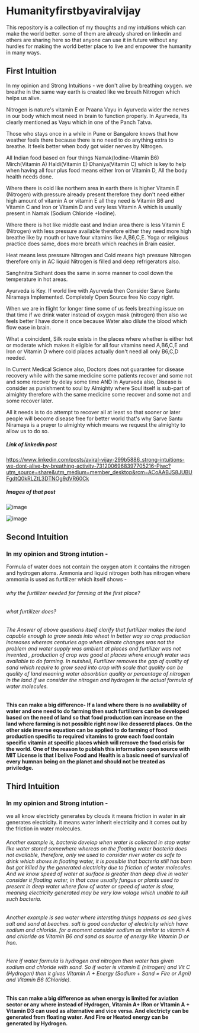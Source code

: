 # Humanityfirstbyaviralvijay
This repository is a collection of my thoughts and my intuitions which can make the world better. some  of them are already shared on linkedin and others are sharing here so that anyone can use it in future without any hurdles for making the world better place to live and empower the humanity in many ways.

## First Intuition



In my opinion and Strong Intuitions - we don't alive by breathing oxygen. we breathe in the same way earth is created like we breath Nitrogen which helps us alive. 

Nitrogen is nature's vitamin E or Praana Vayu in Ayurveda wider the nerves in our body which most need in brain to function properly. In Ayurveda, Its clearly mentioned as Vayu which in one of the Panch Tatva.

Those who stays once in a while in Pune or Bangalore knows that how weather feels there because there is no need to do anything extra to breathe. It feels better when body got wider nerves by Nitrogen.

All Indian food based on four things Namak(Iodine-Vitamin B6) Mirch(Vitamin A) Haldi(Vitamin E) Dhaniya(Vitamin C) which is key to help when having all four plus food means either Iron or Vitamin D, All the body health needs done.

Where there is cold like northern area in earth there is higher Vitamin E (Nitrogen) with pressure already present therefore they don't need either high amount of vitamin A or vitamin E all they need is Vitamin B6 and Vitamin C and Iron or Vitamin D and very less Vitamin A which is usually present in Namak (Sodium Chloride +Iodine).

Where there is hot like middle east and Indian area there is less Vitamin E (Nitrogen) with less pressure available therefore either they need more high breathe like by mouth or have four vitamins like A,B6,C,E. Yoga or religious practice does same, does more breath which reaches in Brain easier.

Heat means less pressure Nitrogen and Cold means high pressure Nitrogen therefore only in AC liquid Nitrogen is filled and deep refrigerators also.

Sanghnitra Sidhant does the same in some manner to cool down the temperature in hot areas.

Ayurveda is Key. If world live with Ayurveda then Consider Sarve Santu Niramaya Implemented. Completely Open Source free No copy right.


When we are in flight for longer time some of us feels breathing issue on that time if we drink water instead of oxygen mask (nitrogen) then also we feels better I have done it once because Water also dilute the blood which flow ease in brain.

What a coincident, Silk route exists in the places where whether is either hot or moderate which makes it eligible for all four vitamins need A,B6,C,E and Iron or Vitamin D where cold places actually don't need all only B6,C,D needed.

In Current Medical Science also, Doctors does not guarantee for disease recovery while with the same medicine some patients recover and some not and some recover by delay some time AND In Ayurveda also, Disease is consider as punishment to soul by Almighty where Soul itself is sub-part of almighty therefore with the same medicine some recover and some not and some recover later.

All it needs is to do attempt to recover all at least so that sooner or later people will become disease free for better world that's why Sarve Santu Niramaya is a prayer to almighty which means we request the almighty to allow us to do so.

##### Link of linkedin post 
https://www.linkedin.com/posts/aviral-vijay-299b5886_strong-intuitions-we-dont-alive-by-breathing-activity-7312006968397705216-Pjwc?utm_source=share&utm_medium=member_desktop&rcm=ACoAABJS8JUBUFgdtQ0kRLZtL3DTNOg9dVR60Ck


##### Images of that post

![image](https://github.com/user-attachments/assets/a16ac2a1-b4c6-4e05-beda-93e786a2c174)


![image](https://github.com/user-attachments/assets/7dfe0cf6-5b06-4895-8a8e-c158c30d9f5f)



## Second Intuition

### In my opinion and Strong intution -
Formula of water does not contain the oxygen atom it contains the nitrogen and hydrogen atoms. Ammonia and liquid nitrogen both has nitrogen where ammonia is used as furtilizer which itself shows -
###### why the furtilizer needed for farming at the first place? 
###### what furtilizer does?
###### The Answer of above questions itself clarify that furtilizer makes the land capable enough to grow seeds into wheat  in better way so crop production increases whereas centuries ago when climate changes was not the problem and water supply was ambient at places and furtilizer was not invented , production of crop was good at places where enough water was available to do farming. In nutshell, Furtilizer removes the gap of quality of sand which require to grow seed into crop with scale  that quality can be quality of land meaning water absorbtion quality or percentage of nitrogen in the land  if we consider the nitrogen and hydrogen is the actual formula of water molecules.


#### This can make a big difference- If a land where there is no availability of water and one need to  do farming then such furtilizers can be developed based on the need  of land  so that food production can increase on the land where farming is not possible right now like  desseretd places. On the other side  inverse equation can be applied to do farming of food production specific to required vitamins to grow each food contain specific vitamin at specific places which will remove  the food crisis for the world. One of the reason to publish this information open source with MIT License is that I belive  Food and Health is a basic need of survival of every humnan being on the planet and should not be treated as priviledge.

## Third Intuition

### In my opinion and Strong intution -

we all know electricty generates by clouds  it means friction in water in air generates electricity. it means water inherit electricity and it comes out by the friction in water molecules.
###### Another example is, bacteria develop when water is collected in stop water like water stored somewhere whereas on the floating water bacteria does not available, therefore, only  we used to consider river water as safe to drink which shows in floating water, it is possible that bacteria still has born but got killed by the generated electricity due to friction of water molecules. And we know speed of water at surface is greater than deep dive in water consider it floating water, in that  case usually fungus or plants used to present in deep water where flow of water or speed of water is  slow, meaning electricity generated may be very low  volage which unable to kill such bacteria.

###### Another example is sea water where intersting things happens as sea gives salt and sand at beaches. salt is good conductor of electricity which have sodium and chloride. for a moment consider sodium as similar to  vitamin A and chloride as  Vitamin B6 and sand as source of energy like Vitamin D or Iron.

###### Here if water formula is hydrogen and nitrogen then water has given sodium and chloride with sand. So if water is vitamin E (nitrogen) and Vit C (Hydrogen) then it gives Vitamin A + Energy (Sodium + Sand = Fire or Agni) and Vitamin B6 (Chloride).

#### This can make a big difference as when energy is limited for aviation sector or any where instead of Hydrogen, Vitamin A+ IRon or VItamin A + Vitamin D3 can used as alternative and vice versa. And electricty can be generated from floating water. And Fire or Heated energy can be generated by Hydrogen. 



